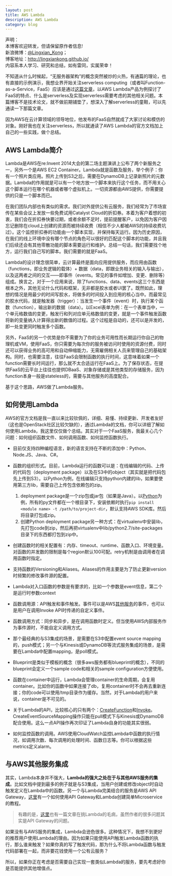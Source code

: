 ```yaml
---
layout: post
title: AWS Lambda
description: AWS Lambda
category: blog
---
```


声明：  
本博客欢迎转发，但请保留原作者信息!  
新浪微博：[@Lingxian_Kong](http://weibo.com/lingxiankong)；   
博客地址：<http://lingxiankong.github.io/>  
内容系本人学习、研究和总结，如有雷同，实属荣幸！

不知道从什么时候起，“无服务器架构”的概念突然被炒的火热，有通篇的理论，也有直接的示例演示，我想业界开始关注serverless computing（或者叫Function-as-a-Service，FaaS）应该是通过[这篇文章](http://martinfowler.com/articles/serverless.html)，以AWS Lambda产品为例探讨了FaaS的特点、什么是serverless及实现serverless需要考虑的其他相关问题。本篇博客不是技术论文，就不做前期铺垫了，想深入了解serverless的童鞋，可以先通读一下那篇文章。

因为AWS在云计算领域的领导地位，他发布的FaaS自然就成了大家讨论和模仿的对象。刚好我也在关注serverless，所以就通读了AWS Lambda的官方文档加上自己的一些实践，做个总结。

## AWS Lambda简介

Lambda是AWS在re:Invent 2014大会的第二场主题演讲上公布了两个新服务之一，另外一个是AWS EC2 Container。Lambda就是函数及服务，举个例子：你有一个照片类应用。照片上传到S3之后，需要在DynamoDB上记录新照片的元数据。Lambda的作用就是可以有一个地方放一个脚本来执行这个任务，而不用关心这个脚本运行在哪个机器或者哪个虚拟机上。一切资源都由AWS提供，你需要提供的只是一个脚本而已。

在我们团队内部也有类似的需求。我们对外提供公有云服务，我们经常为了市场宣传在某些会议上发放一些免费试用Catalyst Cloud的折扣券。本着为客户着想的初衷，我们会在折扣券快要过期，或者余额不足时，提前提醒客户，以免因为客户因忘记删除在cloud上创建的资源而被持续收费（相信不少人都被AWS的持续收费坑过）。这个监控折扣券的功能由一个脚本实现，并保持每天运行。因为历史原因，在我们的线上环境中没有哪个节点的角色可以很好的匹配这个脚本的功能，并且我们后续还会有其他零散功能的脚本需要运行和维护。总结一句话，我们需要找个地方，运行我们自己写的脚本。我们需要的就是FaaS。

Lambda的设计理念很简单，云计算最终是面向应用提供服务，而应用由函数（functions，即业务逻辑的载体）+ 数据（data，即跟业务相关的输入与输出），以及这两者之间的交互——即事件（events。常见的事件如增加、变更、删除等）组成。换言之，对于一个应用来说，除了functions、data、events这三个东西是根本之外，其他无论什么代码和框架，无非都是胶水或者UI罢了。既然如此，理想的情况是用最少的时间写胶水，将做多的时间投入到应用的核心当中。而最常见的胶水代码，就是触发器（trigger）：当发生一个事件（event）时，执行某个函数（function），输出新的数据（data）。以Excel表单为例：在一个表单当中，一个单元格数值的变更，触发行和列对应单元格数值的变更，就是一个事件触发函数将新的变量纳入计算得出新的数值的过程。这个过程是自动的，还可以是并发的，即一处变更同时触发多个函数。

另外，FaaS的另一个优势是你不需要为了你的业务可用性而长期运行你自己的物理机或VM，使用FaaS，你只需要为每次你的服务被访问时使用的资源付费，同时还可以获得业务的高可用和自动伸缩能力，无需雇佣相关人员来管理自己的基础架构。同时，也需要注意，往往FaaS会限制函数的执行时间，这意味着如果一个function需要长时间运行，那么就不太合适运行在FaaS上。为了保存状态，在提供FaaS的云平台上往往也提供DBaaS、对象存储或是其他类型的存储服务，因为function本身一般是stateless的，需要与其他服务的高度配合。

基于这个思路，AWS做了Lambda服务。

## 如何使用Lambda

AWS的官方文档是我一直以来比较钦佩的，详细、易懂、持续更新、开发者友好（这也是OpenStack社区比较欠缺的），通过Lambda的文档，你可以详细了解如何使用Lambda，我这里仅仅做个总结。其实对于一个FaaS服务，我最关心几个问题：如何组织函数文件、如何调用函数、如何监控函数执行。

- 目前仅支持四种编程语言，新的语言支持在不断的添加中：Python、Node.JS、Java、C#。
- 函数的组织形式。目前，Lambda运行的函数可以是：在线编辑的代码、上传的代码包（deployment package）以及在S3中的object（其实就是把代码包先上传到S3）。以Python为例，在线编辑只支持python内建的lib，如果要使用第三方lib，需要自己上传包含依赖包的zip。

  1. deployment package是一个zip包或jar包（如果是Java）。以[Python](http://docs.aws.amazon.com/lambda/latest/dg/lambda-python-how-to-create-deployment-package.html)为例，所有的py文件都在一个根目录下，安装依赖时执行`pip install <module name> -t /path/to/project-dir`，默认支持AWS SDK库。然后将目录打包成zip。
  2. 创建Python deployment package另一种方式：在virtualenv中安装lib，先打包code到zip，然后再把virtualenv中lib/python2.7/site-packages目录下的东西都打包到zip中。

- 创建函数时的相关配置有：内存、timeout、runtime、函数入口、环境变量。对函数的并发数的限制是每个region默认100可配。retry机制是由调用者在调用函数时指定。
- 支持函数的Versioning和Aliases。Aliases的作用主要是为了防止更新version时频繁的修改事件源的配置。
- Lambda对入口函数的参数是有要求的，比如一个参数是event信息，第二个是运行时参数context
- 函数调用源：API触发和事件触发。事件可以是AWS[其他服务](http://docs.aws.amazon.com/lambda/latest/dg/invoking-lambda-function.html)的事件，也可以是用户在调用Invoke API时传递的自定义事件。
- 函数调用方式：同步和异步，是在调用函数时定义。但当使用AWS内部服务作为事件源时，不能自定义调用方式。
- 那个最经典的与S3集成的场景，是需要在S3中配置event source mapping的，push模式；另一个与Kinesis或DynamoDB等流式服务集成的场景，是需要在Lambda中配置mapping，是poll模式。
- Blueprint是类似于模板的概念（很多aws服务都有blueprint的概念），不同的blueprint会定义一个sample code和相关的sample configuration方便使用。
- 函数在container中运行，Lambda会管理container的生命周期，会复用container。比如你的函数中如果连接了db，复用container时不会再去重新连接；你的code可以使用/tmp目录作为缓存。当然，对于Lambda的用户来说，container是不可见的。
- 关于Lambda的API，比较核心的只有两个：[CreateFunction](http://docs.aws.amazon.com/lambda/latest/dg/API_CreateFunction.html?shortFooter=true)和[Invoke](http://docs.aws.amazon.com/lambda/latest/dg/API_Invoke.html?shortFooter=true)。CreateEventSourceMapping操作只能在pull模式下与Kinesis或DynamoDB配合使用。这么一点API操作再次印证了Lambda自身的功能其实很弱。
- 如何监控函数的调用。AWS使用CloudWatch监控Lambda中函数的执行情况，如调用次数、每次调用的处理时间、函数日志等。你可以根据这些metrics定义alarm。

## 与AWS其他服务集成

其实，Lambda本身并不强大，**Lambda的强大之处在于与其他AWS服务的集成**。比如文档中提到最多的例子就是与S3集成，当用户创建或修改object时自动触发定义在Lambda中的函数。另一个与Lambda完美结合的服务是AWS API Gateway，[这里](http://www.giantflyingsaucer.com/blog/?p=5730)有一个如何使用API Gateway和Lambda创建简单Microservice的教程。

> 有趣的是，[这里](https://www.datawire.io/3-reasons-aws-lambda-not-ready-prime-time/)也有一篇文章在挑Lambda的毛病，虽然作者的很多问题其实是API Gateway的问题。

如果没有与AWS服务的集成，Lambda会逊色很多。这种情况下，我想不到更好的推荐用户使用Lambda的理由。因为如果只能使用API触发Lambda函数的执行，那么谁来触发？如果你真的写了触发代码，那为什么不将Lambda函数与触发代码部署在一起，而非要花钱使用一个公有云服务？

所以，如果你正在考虑是否需要自己实现一套类似Lambda的服务，要先考虑好你是否能提供其他增值点。
